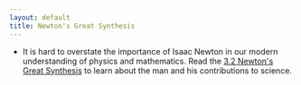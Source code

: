 ```yaml
---
layout: default
title: Newton's Great Synthesis
---
```


- It is hard to overstate the importance of Isaac Newton in our modern understanding of physics and mathematics. Read the [3.2 Newton's Great Synthesis](https://openstax.org/books/astronomy-2e/pages/3-2-newtons-great-synthesis) to learn about the man and his contributions to science.
